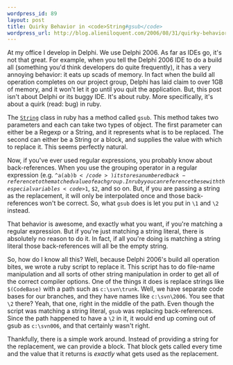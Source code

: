 ```yaml
--- 
wordpress_id: 89
layout: post
title: Quirky Behavior in <code>String#gsub</code>
wordpress_url: http://blog.alieniloquent.com/2006/08/31/quirky-behavior-in-stringgsub/
---
```

At my office I develop in Delphi.  We use Delphi 2006.  As far as IDEs go, it's not that great.  For example, when you tell the Delphi 2006 IDE to do a build all (something you'd think developers do quite frequently), it has a very annoying behavior: it eats up scads of memory.  In fact when the build all operation completes on our project group, Delphi has laid claim to over 1GB of memory, and it won't let it go until you quit the application.  But, this post isn't about Delphi or its buggy IDE.  It's about ruby.  More specifically, it's about a quirk (read: bug) in ruby.

The <a href="http://ruby-doc.org/core/classes/String.html"><code>String</code></a> class in ruby has a method called <code>gsub</code>.  This method takes two parameters and each can take two types of object.  The first parameter can either be a Regexp or a String, and it represents what is to be replaced. The second can either be a String or a block, and supplies the value with which to replace it.  This seems perfectly natural.

Now, if you've ever used regular expressions, you probably know about back-references.  When you use the grouping operator in a regular expression (e.g. <code>^a(ab)b$</code>) it stores a numbered back-reference to the matched value of each group.  In ruby you can reference these with the special variables <code>$1</code>, <code>$2</code>, and so on.  But, if you are passing a string as the replacement, it will only be interpolated once and those back-references won't be correct.  So, what <code>gsub</code> does is let you put in <code>\1</code> and <code>\2</code> instead.

That behavior is awesome, and exactly what you want, if you're matching a regular expression.  But if you're just matching a string literal, there is absolutely no reason to do it.  In fact, if all you're doing is matching a string literal those back-references will all be the empty string.

So, how do I know all this?  Well, because Delphi 2006's build all operation bites, we wrote a ruby script to replace it.  This script has to do file-name manipulation and all sorts of other string manipulation in order to get all of the correct compiler options.  One of the things it does is replace strings like <code>$(CodeBase)</code> with a path such as <code>c:\svn\trunk</code>.  Well, we have separate code bases for our branches, and they have names like <code>c:\svn\2006</code>.  You see that <code>\2</code> there?  Yeah, that one, right in the middle of the path.  Even though the script was matching a string literal, <code>gsub</code> was replacing back-references.  Since the path happened to have a <code>\2</code> in it, it would end up coming out of gsub as <code>c:\svn006</code>, and that certainly wasn't right.

Thankfully, there is a simple work around.  Instead of providing a string for the replacement, we can provide a block.  That block gets called every time and the value that it returns is <em>exactly</em> what gets used as the replacement.
